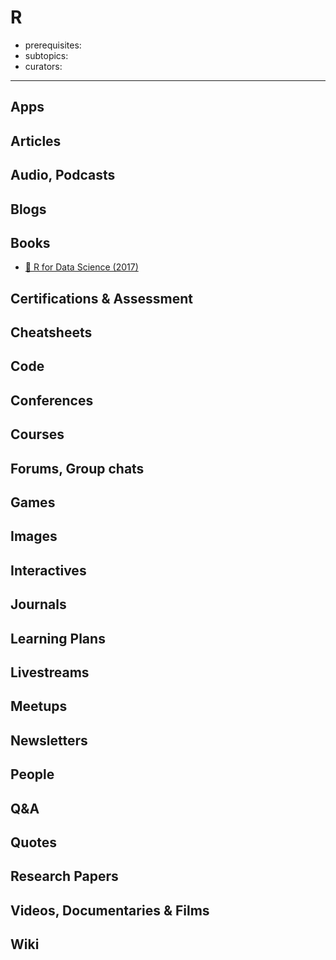 # R

- prerequisites:
- subtopics:
- curators:

------

## Apps

## Articles

## Audio, Podcasts

## Blogs

## Books

- [📖 R for Data Science (2017)](http://r4ds.had.co.nz/)

## Certifications & Assessment

## Cheatsheets

## Code

## Conferences

## Courses

## Forums, Group chats

## Games

## Images

## Interactives

## Journals

## Learning Plans

## Livestreams

## Meetups

## Newsletters

## People

## Q&A

## Quotes

## Research Papers

## Videos, Documentaries & Films

## Wiki
